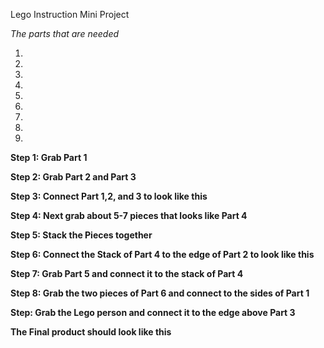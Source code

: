 Lego Instruction Mini Project

_The parts that are needed_

1.

2.

3.

4.

5.

6.

7.

8.

9.

**Step 1: Grab Part 1**


**Step 2: Grab Part 2 and Part 3**


**Step 3: Connect Part 1,2, and 3 to look like this**


**Step 4: Next grab about 5-7 pieces that looks like Part 4**


**Step 5: Stack the Pieces together**


**Step 6: Connect the Stack of Part 4 to the edge of Part 2 to look like this**


**Step 7: Grab Part 5 and connect it to the stack of Part 4**


**Step 8: Grab the two pieces of Part 6 and connect to the sides of Part 1**


**Step: Grab the Lego person and connect it to the edge above Part 3**


**The Final product should look like this**

